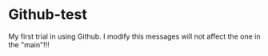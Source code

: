 # Github-test
My first trial in using Github. I modify this messages will not affect the one in the "main"!!!
